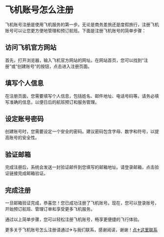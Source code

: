 # 飞机账号怎么注册

飞机账号注册是使用飞机服务的第一步。无论是商务差旅还是度假旅行，注册飞机账号可以让您更方便地管理和预订航班。下面是注册飞机账号的简单步骤：

## 访问飞机官方网站

首先，打开浏览器，输入飞机官方网站的网址。在网站首页，您可以找到“注册”或“创建账号”的按钮，点击进入注册页面。

## 填写个人信息

在注册页面，您需要填写个人信息，包括姓名、邮件地址、电话号码等。请务必填写准确的信息，以便日后的航班预订和服务管理。

## 设定账号密码

创建账号时，您需要设定一个安全的密码。建议密码包含字母、数字和符号，以提高账号的安全性。

## 验证邮箱

完成注册后，系统会发送一封验证邮件到您填写的邮箱地址。请登录邮箱，点击验证链接完成邮箱验证。

## 完成注册

一旦邮箱验证完成，恭喜您！您已成功注册了飞机账号。现在，您可以登录账号，开始预订航班、管理订单和享受更多飞机服务。

通过以上简单步骤，您可以轻松注册飞机账号，畅享更便捷的飞行体验。

更多关于飞机账号怎么注册请通过✈与我们联系，感谢阅读，谢谢！[点✈这里联系](https://ws.k02.cc)